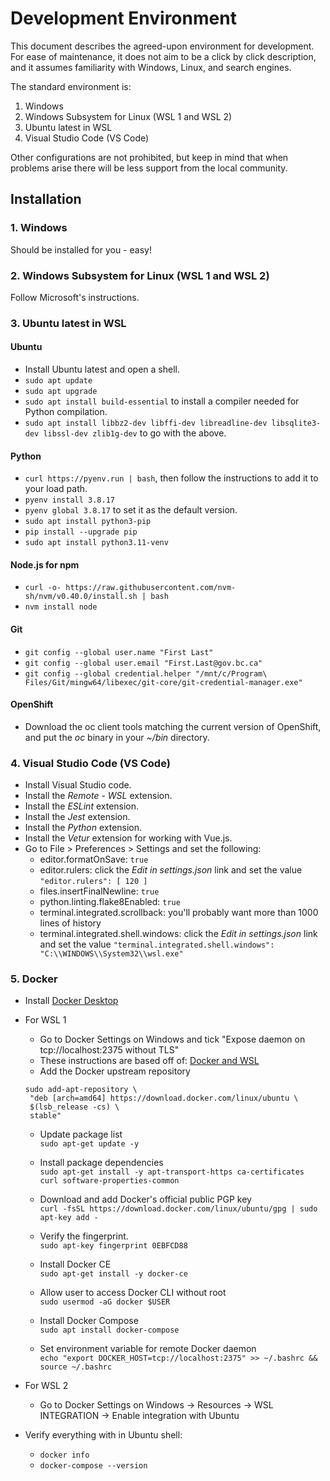 # Development Environment

This document describes the agreed-upon environment for development. For ease of maintenance, it does not aim to be a
click by click description, and it assumes familiarity with Windows, Linux, and search engines.

The standard environment is:
1. Windows
2. Windows Subsystem for Linux (WSL 1 and WSL 2)
3. Ubuntu latest in WSL
4. Visual Studio Code (VS Code)

Other configurations are not prohibited, but keep in mind that when problems arise there will be less support from the
local community.

## Installation

### 1. Windows

Should be installed for you - easy!

### 2. Windows Subsystem for Linux (WSL 1 and WSL 2)

Follow Microsoft's instructions.

### 3. Ubuntu latest in WSL

#### Ubuntu

- Install Ubuntu latest and open a shell.
- `sudo apt update`
- `sudo apt upgrade`
- `sudo apt install build-essential` to install a compiler needed for Python compilation.
- `sudo apt install libbz2-dev libffi-dev libreadline-dev libsqlite3-dev libssl-dev zlib1g-dev` to go with the above.

#### Python

- `curl https://pyenv.run | bash`, then follow the instructions to add it to your load path.
- `pyenv install 3.8.17`
- `pyenv global 3.8.17` to set it as the default version.
- `sudo apt install python3-pip`
- `pip install --upgrade pip`
- `sudo apt install python3.11-venv`

#### Node.js for npm

- `curl -o- https://raw.githubusercontent.com/nvm-sh/nvm/v0.40.0/install.sh | bash`
- `nvm install node`

#### Git

- `git config --global user.name "First Last"`
- `git config --global user.email "First.Last@gov.bc.ca"`
- `git config --global credential.helper
"/mnt/c/Program\ Files/Git/mingw64/libexec/git-core/git-credential-manager.exe"`

#### OpenShift

- Download the oc client tools matching the current version of OpenShift, and put the *oc* binary in your *~/bin*
directory.

### 4. Visual Studio Code (VS Code)

- Install Visual Studio code.
- Install the *Remote - WSL* extension.
- Install the *ESLint* extension.
- Install the *Jest* extension.
- Install the *Python* extension.
- Install the *Vetur* extension for working with Vue.js.
- Go to File > Preferences > Settings and set the following:
  - editor.formatOnSave: `true`
  - editor.rulers: click the *Edit in settings.json* link and set the value `"editor.rulers": [ 120 ]`
  - files.insertFinalNewline: `true`
  - python.linting.flake8Enabled: `true`
  - terminal.integrated.scrollback: you'll probably want more than 1000 lines of history
  - terminal.integrated.shell.windows: click the *Edit in settings.json* link and set the value
    `"terminal.integrated.shell.windows": "C:\\WINDOWS\\System32\\wsl.exe"`
    
### 5. Docker 
  - Install [Docker Desktop](https://hub.docker.com/editions/community/docker-ce-desktop-windows)
  - For WSL 1
   
    - Go to Docker Settings on Windows and tick "Expose daemon on tcp://localhost:2375 without TLS" 
    - These instructions are based off of:
    [Docker and WSL](https://nickjanetakis.com/blog/setting-up-docker-for-windows-and-wsl-to-work-flawlessly)
    - Add the  Docker upstream repository
    ```
    sudo add-apt-repository \
     "deb [arch=amd64] https://download.docker.com/linux/ubuntu \
     $(lsb_release -cs) \
     stable"
     ```
    - Update package list  
        `sudo apt-get update -y`
    - Install package dependencies  
     `sudo apt-get install -y apt-transport-https ca-certificates curl software-properties-common`

    - Download and add Docker's official public PGP key  
    `curl -fsSL https://download.docker.com/linux/ubuntu/gpg | sudo apt-key add -`
    - Verify the fingerprint.  
    `sudo apt-key fingerprint 0EBFCD88`
    - Install Docker CE  
    `sudo apt-get install -y docker-ce`
    - Allow user to access Docker CLI without root  
    `sudo usermod -aG docker $USER`
    - Install Docker Compose  
    `sudo apt install docker-compose`
    - Set environment variable for remote Docker daemon  
    `echo "export DOCKER_HOST=tcp://localhost:2375" >> ~/.bashrc && source ~/.bashrc`

  - For WSL 2
    - Go to Docker Settings on Windows -> Resources -> WSL INTEGRATION -> Enable integration with Ubuntu
    
  - Verify everything with in Ubuntu shell:
    - `docker info`
    - `docker-compose --version`

